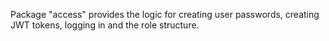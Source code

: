 Package "access" provides the logic for creating user passwords, creating JWT tokens, logging in and the role structure.
